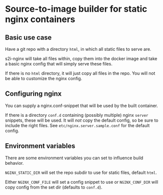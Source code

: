 # Source-to-image builder for static nginx containers

## Basic use case

Have a git repo with a directory `html`, in which all static files to serve are.

s2i-nginx will take all files within, copy them into the docker image and take
a basic nginx config that will simply serve these files.

If there is no `html` directory, it will just copy all files in the repo.
You will not be able to customize the nginx config.

## Configuring nginx

You can supply a nginx.conf-snippet that will be used by the built container.

If there is a directory `conf.d` containing (possibly multiple) nginx `server`
snippets, these will be used.  It will _not_ copy the default  config, so be
sure to include the right files. See `etc/nginx.server.sample.conf` for the
default config.

## Environment variables

There are some environment variables you can set to influence build behavior.

`NGINX_STATIC_DIR` will set the repo subdir to use for static files, default
`html`.

Either `NGINX_CONF_FILE` will set a config snippet to use or `NGINX_CONF_DIR`
will copy config from the set dir (defaults to `conf.d`).
